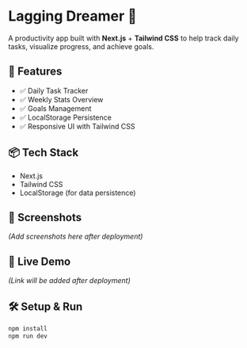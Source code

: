 # Lagging Dreamer 🚧

A productivity app built with **Next.js** + **Tailwind CSS** to help track daily tasks, visualize progress, and achieve goals.

## 🚀 Features

- ✅ Daily Task Tracker
- ✅ Weekly Stats Overview
- ✅ Goals Management
- ✅ LocalStorage Persistence
- ✅ Responsive UI with Tailwind CSS

## 📦 Tech Stack

- Next.js
- Tailwind CSS
- LocalStorage (for data persistence)

## 📸 Screenshots

_(Add screenshots here after deployment)_

## 🔗 Live Demo

_(Link will be added after deployment)_

## 🛠️ Setup & Run

```bash
npm install
npm run dev
```
